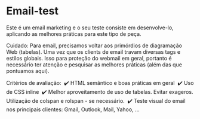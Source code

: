 # Email-test

Este é um email marketing e o seu teste consiste em desenvolve-lo, aplicando as melhores práticas para este tipo de peça.

Cuidado: Para email, precisamos voltar aos primórdios de diagramação Web (tabelas). Uma vez que os clients de email travam diversas tags e estilos globais. Isso para proteção do webmail em geral, portanto é necessário ter atenção e pesquisar as melhores práticas (além das que pontuamos aqui).

Critérios de avaliação:
 ✔️ HTML semântico e boas práticas em geral
 ✔️ Uso de CSS inline
 ✔️ Melhor aproveitamento de uso de tabelas. Evitar exageros. Utilização de colspan e rolspan - se necessário.
 ✔️ Teste visual do email nos principais clientes: Gmail, Outlook, Mail, Yahoo, ...